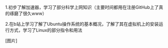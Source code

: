 1.初步了解加速器，学习了部分科学上网知识（主要时间都用在注册GitHub上了真的琢磨了很久www）

2.在b站上学习了解了Ubuntu操作系统的基本概况，了解了其在虚拟机上的安装运行方式，学习了Linux的部分指令和用法

[图片]
